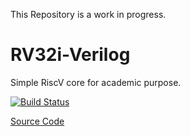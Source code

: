 This Repository is a work in progress.

# RV32i-Verilog
Simple RiscV core for academic purpose. 

[![Build Status](https://travis-ci.com/4a1c0/RV32i-Verilog.svg?branch=master)](https://travis-ci.com/4a1c0/RV32i-Verilog)

[Source Code](src)
